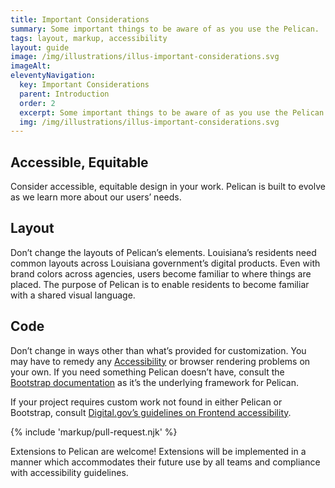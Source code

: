 ```yaml
---
title: Important Considerations
summary: Some important things to be aware of as you use the Pelican.
tags: layout, markup, accessibility
layout: guide
image: /img/illustrations/illus-important-considerations.svg
imageAlt: 
eleventyNavigation:
  key: Important Considerations
  parent: Introduction
  order: 2
  excerpt: Some important things to be aware of as you use the Pelican.
  img: /img/illustrations/illus-important-considerations.svg
---
```


## Accessible, Equitable

Consider accessible, equitable design in your work. Pelican is built to evolve as we learn more about our users’ needs. 

## Layout

Don’t change the layouts of Pelican’s elements. Louisiana’s residents need common layouts across Louisiana government’s digital products. Even with brand colors across agencies, users become familiar to where things are placed. The purpose of Pelican is to enable residents to become familiar with a shared visual language.

## Code

Don’t change in ways other than what’s provided for customization. You may have to remedy any [Accessibility](/accessibility/about-accessibility/) or browser rendering problems on your own. If you need something Pelican doesn’t have, consult the <a href="https://getbootstrap.com" target="_blank">Bootstrap documentation</a> as it’s the underlying framework for Pelican.

If your project requires custom work not found in either Pelican or Bootstrap, consult <a href="https://accessibility.digital.gov/front-end/getting-started/" target="_blank">Digital.gov’s guidelines on Frontend accessibility</a>.

{% include 'markup/pull-request.njk' %}

Extensions to Pelican are welcome! Extensions will be implemented in a manner which accommodates their future use by all teams and compliance with accessibility guidelines.
